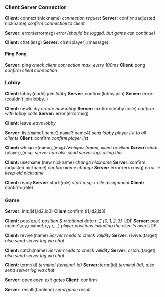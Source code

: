 ### Client Server Connection
**Client:** connect:(nickname) *connection request*
**Server:** confirm:(adjusted nickname) *confirm connection to client*

**Server:** error:(errormsg) *error (should be logged, but game can continue)*

**Client:** chat:(msg)
**Server:** chat:(player),(message)
#### Ping Pong
**Server:** ping *check client connection max. every 100ms*
**Client:** pong *confirm client connection*
### Lobby
**Client:** lobby:(code) *join lobby*
**Server:** confirm:(lobby join)
**Server:** error:(couldn't join lobby..)

**Client:** newlobby *create new lobby*
**Server:** confirm:(lobby code) *confirm with lobby code*
**Server:** error:(errormsg)

**Client:** leave *leave lobby*

**Server:** list:(name1,name2,name3,name4) *send lobby player list to all clients*
**Client:** confirm *confirm player list*

**Client:** whisper:(name),(msg) */whisper (name) client to client*
**Server:** chat:(player),(msg) *server can also send server logs using this*

**Client:** username:(new nickname) *change nickname*
**Server:** confirm:(adjusted nickname) *confirm name change*
**Server:** error:(errormsg) *error -> keep old nickname*

**Client:** ready
**Server:** start:(role) *start msg + role assignment*
**Client:** confirm:(role)

### Game
**Server:** init:(id1,id2,id3)
**Client** confirm:(i1,id2,id3)

**Client:** pos:(x,y,r) *position & rotational data $r\in \{ 0,1,2,3 \}$* UDP
**Server:** pos:(name1,x,y,r,name1,x,y,r,...) *player positions including the client's own* UDP

**Client:** revive:(name) *Server needs to check validity* 
**Server:** revive:(target) *also send server log via chat*

**Client:** catch:(name) *Server needs to check validity*
**Server:** catch:(target) *also send server log via chat*

**Client:** term:(id) *terminal (terminal-id)*
**Server:** term:(id) *terminal (id), also send server log via chat*

**Server:** open *open exit gates*
**Client:** confirm

**Server:** result:(boolean) *send game result*
